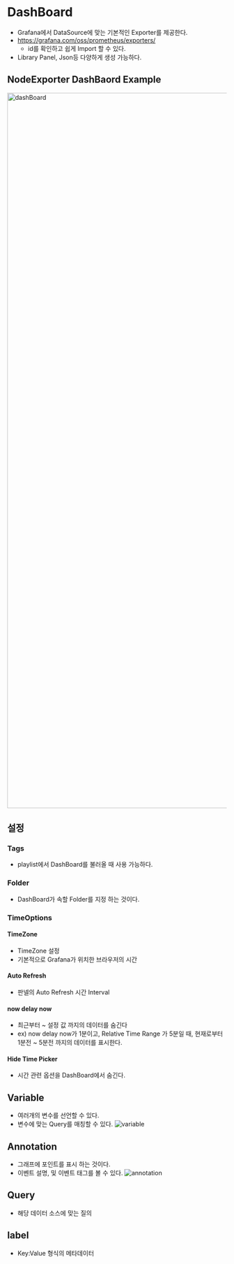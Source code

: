 # DashBoard
- Grafana에서 DataSource에 맞는 기본적인 Exporter를 제공한다.
- https://grafana.com/oss/prometheus/exporters/
  - id를 확인하고 쉽게 Import 할 수 있다.
- Library Panel, Json등 다양하게 생성 가능하다.

## NodeExporter DashBaord Example
<img width="1639" alt="dashBoard" src="https://user-images.githubusercontent.com/57896918/185949198-183926fd-f4f9-40df-990c-2a03f32c1ede.png">

## 설정

### Tags
- playlist에서 DashBoard를 불러올 때 사용 가능하다.

### Folder
- DashBoard가 속할 Folder를 지정 하는 것이다.

### TimeOptions

#### TimeZone
- TimeZone 설정
- 기본적으로 Grafana가 위치한 브라우저의 시간

#### Auto Refresh
- 판넬의 Auto Refresh 시간 Interval

#### now delay now
- 최근부터 ~ 설정 값 까지의 데이터를 숨긴다
- ex) now delay now가 1분이고, Relative Time Range 가 5분일 때,
  현재로부터 1분전 ~ 5분전 까지의 데이터를 표시한다.

#### Hide Time Picker
- 시간 관련 옵션을 DashBoard에서 숨긴다.

## Variable 
- 여러개의 변수를 선언할 수 있다.
- 변수에 맞는 Query를 매칭할 수 있다.
![variable](https://user-images.githubusercontent.com/57896918/186190537-31e21682-9af2-4223-8077-7a87cc30807d.png)

## Annotation
- 그래프에 포인트를 표시 하는 것이다.
- 이벤트 설명, 및 이벤트 태그를 볼 수 있다.
![annotation](https://user-images.githubusercontent.com/57896918/186190479-1e0092f0-01d3-425b-9ffb-95f94c83b860.png)

## Query
- 해당 데이터 소스에 맞는 질의

## label
- Key:Value 형식의 메타데이터